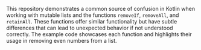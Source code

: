 This repository demonstrates a common source of confusion in Kotlin when working with mutable lists and the functions `removeIf`, `removeAll`, and `retainAll`.  These functions offer similar functionality but have subtle differences that can lead to unexpected behavior if not understood correctly.  The example code showcases each function and highlights their usage in removing even numbers from a list.